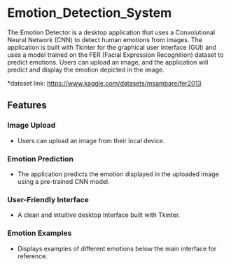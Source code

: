 # Emotion_Detection_System

The Emotion Detector is a desktop application that uses a Convolutional Neural Network (CNN) to detect human emotions from images. The application is built with Tkinter for the graphical user interface (GUI) and uses a model trained on the FER (Facial Expression Recognition) dataset to predict emotions. Users can upload an image, and the application will predict and display the emotion depicted in the image.

*dataset link: https://www.kaggle.com/datasets/msambare/fer2013

## Features

### Image Upload
- Users can upload an image from their local device.

### Emotion Prediction
- The application predicts the emotion displayed in the uploaded image using a pre-trained CNN model.

### User-Friendly Interface
- A clean and intuitive desktop interface built with Tkinter.

### Emotion Examples
- Displays examples of different emotions below the main interface for reference.


